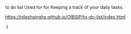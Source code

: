 to do list Used for for Keeping a track of your daily tasks.






https://nileshsinghx.github.io/OIBSIP/to-do-list/index.html






:)









